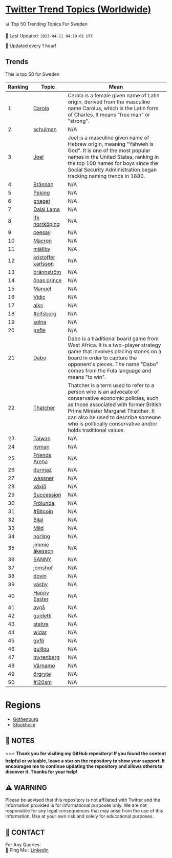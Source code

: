 [Twitter Trend Topics (Worldwide)](https://github.com/ErcinDedeoglu/Twitter-Trend-Topics)
==========


📊 Top 50 Trending Topics For Sweden

📆 Last Updated: `2023-04-11 04:19:01 UTC`

🔧 Updated every 1 hour!


## Trends

This is top 50 for Sweden

| Ranking | Topic | Mean |
| ------- | ------------ | ------------ |
| 1 | [Carola](http://twitter.com/search?q=Carola) | Carola is a female given name of Latin origin, derived from the masculine name Carolus, which is the Latin form of Charles. It means "free man" or "strong". |
| 2 | [schulman](http://twitter.com/search?q=schulman) | N/A |
| 3 | [Joel](http://twitter.com/search?q=Joel) | Joel is a masculine given name of Hebrew origin, meaning "Yahweh is God". It is one of the most popular names in the United States, ranking in the top 100 names for boys since the Social Security Administration began tracking naming trends in 1880. |
| 4 | [Brännan](http://twitter.com/search?q=Br%c3%a4nnan) | N/A |
| 5 | [Peking](http://twitter.com/search?q=Peking) | N/A |
| 6 | [gnaget](http://twitter.com/search?q=gnaget) | N/A |
| 7 | [Dalai Lama](http://twitter.com/search?q=Dalai+Lama) | N/A |
| 8 | [ifk norrköping](http://twitter.com/search?q=ifk+norrk%c3%b6ping) | N/A |
| 9 | [ceesay](http://twitter.com/search?q=ceesay) | N/A |
| 10 | [Macron](http://twitter.com/search?q=Macron) | N/A |
| 11 | [mjällby](http://twitter.com/search?q=mj%c3%a4llby) | N/A |
| 12 | [kristoffer karlsson](http://twitter.com/search?q=kristoffer+karlsson) | N/A |
| 13 | [brännström](http://twitter.com/search?q=br%c3%a4nnstr%c3%b6m) | N/A |
| 14 | [önas prince](http://twitter.com/search?q=%c3%b6nas+prince) | N/A |
| 15 | [Manuel](http://twitter.com/search?q=Manuel) | N/A |
| 16 | [Vidic](http://twitter.com/search?q=Vidic) | N/A |
| 17 | [aiks](http://twitter.com/search?q=aiks) | N/A |
| 18 | [#elfsborg](http://twitter.com/search?q=%23elfsborg) | N/A |
| 19 | [solna](http://twitter.com/search?q=solna) | N/A |
| 20 | [gefle](http://twitter.com/search?q=gefle) | N/A |
| 21 | [Dabo](http://twitter.com/search?q=Dabo) | Dabo is a traditional board game from West Africa. It is a two-player strategy game that involves placing stones on a board in order to capture the opponent's pieces. The name "Dabo" comes from the Fula language and means "to win". |
| 22 | [Thatcher](http://twitter.com/search?q=Thatcher) | Thatcher is a term used to refer to a person who is an advocate of conservative economic policies, such as those associated with former British Prime Minister Margaret Thatcher. It can also be used to describe someone who is politically conservative and/or holds traditional values. |
| 23 | [Taiwan](http://twitter.com/search?q=Taiwan) | N/A |
| 24 | [nyman](http://twitter.com/search?q=nyman) | N/A |
| 25 | [Friends Arena](http://twitter.com/search?q=Friends+Arena) | N/A |
| 26 | [durmaz](http://twitter.com/search?q=durmaz) | N/A |
| 27 | [wessner](http://twitter.com/search?q=wessner) | N/A |
| 28 | [växjö](http://twitter.com/search?q=v%c3%a4xj%c3%b6) | N/A |
| 29 | [Succession](http://twitter.com/search?q=Succession) | N/A |
| 30 | [Frölunda](http://twitter.com/search?q=Fr%c3%b6lunda) | N/A |
| 31 | [#Bitcoin](http://twitter.com/search?q=%23Bitcoin) | N/A |
| 32 | [Bilal](http://twitter.com/search?q=Bilal) | N/A |
| 33 | [Mild](http://twitter.com/search?q=Mild) | N/A |
| 34 | [norling](http://twitter.com/search?q=norling) | N/A |
| 35 | [jimmie åkesson](http://twitter.com/search?q=jimmie+%c3%a5kesson) | N/A |
| 36 | [SANNY](http://twitter.com/search?q=SANNY) | N/A |
| 37 | [jomshof](http://twitter.com/search?q=jomshof) | N/A |
| 38 | [dovin](http://twitter.com/search?q=dovin) | N/A |
| 39 | [väsby](http://twitter.com/search?q=v%c3%a4sby) | N/A |
| 40 | [Happy Easter](http://twitter.com/search?q=Happy+Easter) | N/A |
| 41 | [avgå](http://twitter.com/search?q=avg%c3%a5) | N/A |
| 42 | [guidetti](http://twitter.com/search?q=guidetti) | N/A |
| 43 | [stahre](http://twitter.com/search?q=stahre) | N/A |
| 44 | [widar](http://twitter.com/search?q=widar) | N/A |
| 45 | [gvfö](http://twitter.com/search?q=gvf%c3%b6) | N/A |
| 46 | [guillou](http://twitter.com/search?q=guillou) | N/A |
| 47 | [myrenberg](http://twitter.com/search?q=myrenberg) | N/A |
| 48 | [Värnamo](http://twitter.com/search?q=V%c3%a4rnamo) | N/A |
| 49 | [örgryte](http://twitter.com/search?q=%c3%b6rgryte) | N/A |
| 50 | [#j20sm](http://twitter.com/search?q=%23j20sm) | N/A |



# Regions

* [Gothenburg](</Sweden/Gothenburg.md>)
* [Stockholm](</Sweden/Stockholm.md>)



## 📝 NOTES

⭐⭐⭐ **Thank you for visiting my GitHub repository! If you found the content helpful or valuable, leave a star on the repository to show your support. It encourages me to continue updating the repository and allows others to discover it. Thanks for your help!**


## ⚠️ WARNING

Please be advised that this repository is not affiliated with Twitter and the information provided is for informational purposes only. We are not responsible for any legal consequences that may arise from the use of this information. Use at your own risk and solely for educational purposes.


## 📨 CONTACT

 For Any Queries:  
            🏓 Ping Me : [LinkedIn](https://www.linkedin.com/in/ercindedeoglu/)
